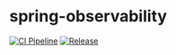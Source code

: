# spring-observability

[![CI Pipeline](https://github.com/dsamuel32/spring-observability/actions/workflows/ci.yml/badge.svg)](https://github.com/dsamuel32/spring-observability/actions/workflows/ci.yml)
[![Release](https://github.com/dsamuel32/spring-observability/actions/workflows/cd.yml/badge.svg)](https://github.com/dsamuel32/spring-observability/actions/workflows/cd.yml)
